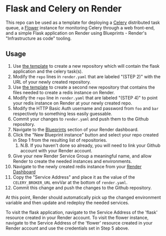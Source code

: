 # Flask and Celery on Render

This repo can be used as a template for deploying a [Celery](https://github.com/celery/celery) distributed task queue, a [Flower](https://github.com/mher/flower) instance for monitoring Celery through a web front-end, and a simple Flask application on Render using Blueprints - Render's "Infrastructure as code" tooling.


## Usage

1. Use [the template](https://github.com/zachwick/flask_celery_render) to create a new repository which will contain the flask application and the celery task(s).
2. Modify the `repo` lines in `render.yaml` that are labeled "(STEP 2)" with the URL of your newly created repository.
3. Use [the template](https://github.com/zachwick/redis_render) to create a second new repository that contains the files needed to create a redis instance on Render.
4. Modify the `repo` line in `render.yaml` that are labeled "(STEP 4)" to point your redis instance on Render at your newly created repo.
5. Modify the HTTP Basic Auth username and password from `foo` and `bar` respectively to something less easily guessable.
6. Commit your changes to `render.yaml` and push them to the Github repository.
7. Navigate to the [Blueprints](https://dashboard.render.com/blueprints) section of your Render dashboard.
8. Click the "New Blueprint instance" button and select your repo created in Step 1 from the resulting list of repositories.
   1. N.B. If you haven't done so already, you will need to link your Github account with your Render account.
9. Give your new Render Service Group a meaningful name, and allow Render to create the needed instances and environments.
10. Navigate to the newly created redis instance from your [Render Dashboard](https://dashboard.render.com)
11. Copy the "Service Address" and place it as the value of the `CELERY_BROKER_URL` envVar at the bottom of `render.yaml`.
12. Commit this change and push the changes to the Github repository.

At this point, Render should automatically pick up the changed environment variable and then update and redeploy the needed services.

To visit the flask application, navigate to the Service Address of the 'flask' resource created in your Render account.
To visit the flower instance, navigate to the Service Address of the 'flower' resource created in your Render account and use the credentials set in Step 5 above.

